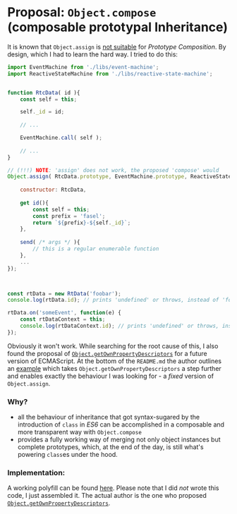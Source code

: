 Proposal: `Object.compose` (composable prototypal Inheritance)
==============================================================



It is known that `Object.assign` is 
[not suitable](https://developer.mozilla.org/en-US/docs/Web/JavaScript/Reference/Global_Objects/Object/assign#Description)
for *Prototype Composition*. By design, which I had to learn the hard way. I tried to do this:

```javascript
import EventMachine from './libs/event-machine';
import ReactiveStateMachine from './libs/reactive-state-machine';


function RtcData( id ){
    const self = this;

    self._id = id;
    
    // ...

    EventMachine.call( self );
    
    // ...
}

// (!!!) NOTE: 'assign' does not work, the proposed 'compose' would
Object.assign( RtcData.prototype, EventMachine.prototype, ReactiveStateMachine.prototype, {
   
    constructor: RtcData,
    
    get id(){
        const self = this;
        const prefix = 'fasel';
        return `${prefix}-${self._id}`;
    },
    
    send( /* args */ ){
        // this is a regular enumerable function
    },    
    ...
});



const rtData = new RtData('foobar');
console.log(rtData.id); // prints 'undefined' or throws, instead of 'foobar'

rtData.on('someEvent', function(e) {
    const rtDataContext = this;
    console.log(rtDataContext.id); // prints 'undefined' or throws, instead of 'foobar' 
});
```

Obviously it won't work. While searching for the root cause of this, I also found the proposal of 
[`Object.getOwnPropertyDescriptors`](https://github.com/tc39/proposal-object-getownpropertydescriptors)
for a future version of ECMAScript. At the bottom of the `README.md` the author outlines an 
[example](https://github.com/tc39/proposal-object-getownpropertydescriptors#illustrative-examples)
which takes `Object.getOwnPropertyDescriptors` a step further and enables exactly the behaviour 
I was looking for - a *fixed* version of `Object.assign`.



### Why?

+   all the behaviour of inheritance that got syntax-sugared by the introduction of `class` in *ES6* 
    can be accomplished in a composable and more transparent way with `Object.compose`
+   provides a fully working way of merging not only object instances but complete prototypes, 
    which, at the end of the day, is still what's powering `class`es under the hood.
    

 
### Implementation:

A working polyfill can be found [here](./polyfill_obejct.compose.js). Please note that I did *not* 
wrote this code, I just assembled it. The actual author is the one who proposed
[`Object.getOwnPropertyDescriptors`](https://github.com/tc39/proposal-object-getownpropertydescriptors).
